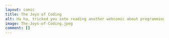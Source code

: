 ```yaml
---
layout: comic
title: The Joys of Coding
alt: Ha ha, tricked you into reading another webcomic about programming!
image: The-Joys-of-Coding.jpeg
comment: []
---
```

